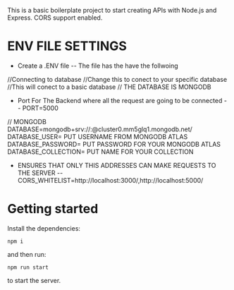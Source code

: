 This is a basic boilerplate project to start creating APIs with Node.js and Express. CORS support enabled.

# ENV FILE SETTINGS

- Create a .ENV file
  -- The file has the have the follwoing

//Connecting to database
//Change this to conect to your specific database
//This will conect to a basic database
// THE DATABASE IS MONGODB

- Port For The Backend where all the request are going to be connected
  -- PORT=5000

// MONGODB
DATABASE=mongodb+srv://<USER>:<PASSWORD>@cluster0.mm5glq1.mongodb.net/<COLLECTION>
DATABASE_USER= PUT USERNAME FROM MONGODB ATLAS
DATABASE_PASSWORD= PUT PASSWORD FOR YOUR MONGODB ATLAS  
DATABASE_COLLECTION= PUT NAME FOR YOUR COLLECTION

- ENSURES THAT ONLY THIS ADDRESSES CAN MAKE REQUESTS TO THE SERVER
  -- CORS_WHITELIST=http://localhost:3000/,http://localhost:5000/

# Getting started

Install the dependencies:

```
npm i
```

and then run:

```
npm run start
```

to start the server.
